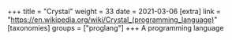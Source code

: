 +++
title = "Crystal"
weight = 33
date = 2021-03-06
[extra]
link = "https://en.wikipedia.org/wiki/Crystal_(programming_language)"
[taxonomies]
groups = ["proglang"]
+++
A programming language

